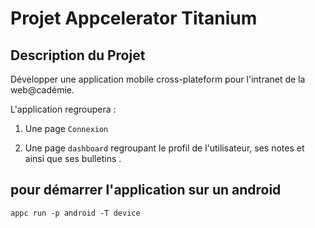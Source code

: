 # Projet Appcelerator Titanium

## Description du Projet

Développer une application mobile cross-plateform pour l'intranet de la web@cadémie.

L'application regroupera :

1. Une page `Connexion`

2. Une page `dashboard` regroupant le profil de l'utilisateur, ses notes et ainsi que ses bulletins .

## pour démarrer l'application sur un android
`appc run -p android -T device`
